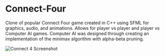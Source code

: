 # Connect-Four
Clone of popular Connect Four game created in C++ using SFML for graphics, audio, and animations. Allows for player vs player and player vs Computer AI games.
Computer AI was designed through creating an implementation of the minimax algorithm with alpha-beta pruning.

![Connect 4 Screenshot](https://tahabaig1.github.io/images/Connect4.png)
